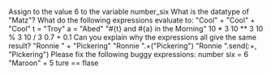 Assign to the value 6 to the variable number_six
What is the datatype of "Matz"?
What do the following expressions evaluate to:
"Cool" + "Cool" + "Cool"
t = "Troy" a = "Abed" "#{t} and #{a} in the Morning"
10 * 3
10 ** 3
10 % 3
10 / 3
0.7 + 0.1
Can you explain why the expressions all give the same result?
"Ronnie " + "Pickering"
"Ronnie ".+("Pickering")
"Ronnie ".send(:+, "Pickering")
Please fix the following buggy expressions:
number six = 6
"Maroon" + 5
ture == flase